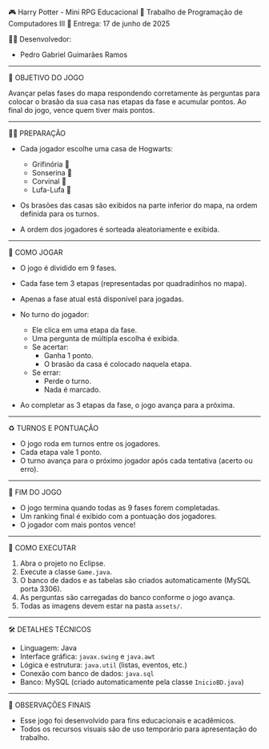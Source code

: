 🎮 Harry Potter - Mini RPG Educacional
📘 Trabalho de Programação de Computadores III
📅 Entrega: 17 de junho de 2025

👨‍💻 Desenvolvedor:
- Pedro Gabriel Guimarães Ramos
 
---

🎯 OBJETIVO DO JOGO

Avançar pelas fases do mapa respondendo corretamente às perguntas para colocar o brasão da sua casa nas etapas da fase e acumular pontos. Ao final do jogo, vence quem tiver mais pontos.

---

🧙‍♂️ PREPARAÇÃO

- Cada jogador escolhe uma casa de Hogwarts:
  - Grifinória 🦁
  - Sonserina 🐍
  - Corvinal 🦅
  - Lufa-Lufa 🦡

- Os brasões das casas são exibidos na parte inferior do mapa, na ordem definida para os turnos.

- A ordem dos jogadores é sorteada aleatoriamente e exibida.

---

📜 COMO JOGAR

- O jogo é dividido em 9 fases.
- Cada fase tem 3 etapas (representadas por quadradinhos no mapa).
- Apenas a fase atual está disponível para jogadas.
- No turno do jogador:
  - Ele clica em uma etapa da fase.
  - Uma pergunta de múltipla escolha é exibida.
  - Se acertar:
    - Ganha 1 ponto.
    - O brasão da casa é colocado naquela etapa.
  - Se errar:
    - Perde o turno.
    - Nada é marcado.

- Ao completar as 3 etapas da fase, o jogo avança para a próxima.

---

♻️ TURNOS E PONTUAÇÃO

- O jogo roda em turnos entre os jogadores.
- Cada etapa vale 1 ponto.
- O turno avança para o próximo jogador após cada tentativa (acerto ou erro).

---

🏁 FIM DO JOGO

- O jogo termina quando todas as 9 fases forem completadas.
- Um ranking final é exibido com a pontuação dos jogadores.
- O jogador com mais pontos vence!

---

💾 COMO EXECUTAR

1. Abra o projeto no Eclipse.
2. Execute a classe `Game.java`.
3. O banco de dados e as tabelas são criados automaticamente (MySQL porta 3306).
4. As perguntas são carregadas do banco conforme o jogo avança.
5. Todas as imagens devem estar na pasta `assets/`.

---

🛠️ DETALHES TÉCNICOS

- Linguagem: Java
- Interface gráfica: `javax.swing` e `java.awt`
- Lógica e estrutura: `java.util` (listas, eventos, etc.)
- Conexão com banco de dados: `java.sql`
- Banco: MySQL (criado automaticamente pela classe `InicioBD.java`)

---

📌 OBSERVAÇÕES FINAIS

- Esse jogo foi desenvolvido para fins educacionais e acadêmicos.
- Todos os recursos visuais são de uso temporário para apresentação do trabalho.
